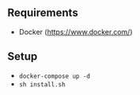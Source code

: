 ## Requirements

- Docker (https://www.docker.com/)

## Setup

- `docker-compose up -d`
- `sh install.sh`
